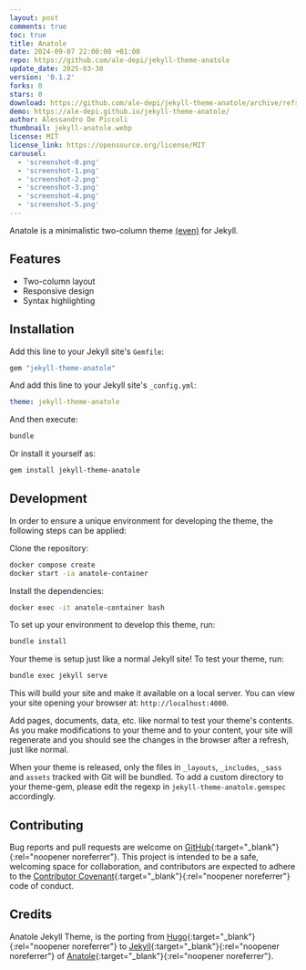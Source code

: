 ```yaml
---
layout: post
comments: true
toc: true
title: Anatole
date: 2024-09-07 22:00:00 +01:00
repo: https://github.com/ale-depi/jekyll-theme-anatole
update_date: 2025-03-30
version: '0.1.2'
forks: 0
stars: 0
download: https://github.com/ale-depi/jekyll-theme-anatole/archive/refs/tags/v0.1.2.zip
demo: https://ale-depi.github.io/jekyll-theme-anatole/
author: Alessandro De Piccoli
thumbnail: jekyll-anatole.webp
license: MIT
license_link: https://opensource.org/license/MIT
carousel:
  - 'screenshot-0.png'
  - 'screenshot-1.png'
  - 'screenshot-2.png'
  - 'screenshot-3.png'
  - 'screenshot-4.png'
  - 'screenshot-5.png'
---
```


Anatole is a minimalistic two-column theme [(even)](#credits) for Jekyll.

## Features

- Two-column layout
- Responsive design
- Syntax highlighting

## Installation

Add this line to your Jekyll site's `Gemfile`:

```ruby
gem "jekyll-theme-anatole"
```

And add this line to your Jekyll site's `_config.yml`:

```yaml
theme: jekyll-theme-anatole
```

And then execute:

```bash
bundle
```

Or install it yourself as:

```bash
gem install jekyll-theme-anatole
```

## Development

In order to ensure a unique environment for developing the theme, the following steps can be applied:

Clone the repository:

```bash
docker compose create
docker start -ia anatole-container
```

Install the dependencies:

```bash
docker exec -it anatole-container bash
```

To set up your environment to develop this theme, run:

```bash
bundle install
```

Your theme is setup just like a normal Jekyll site! To test your theme, run:

```bash
bundle exec jekyll serve
```

This will build your site and make it available on a local server. You can view your site opening your browser at: `http://localhost:4000`.

Add pages, documents, data, etc. like normal to test your theme's contents. As you make modifications to your theme and to your content, your site will regenerate and you should see the changes in the browser after a refresh, just like normal.

When your theme is released, only the files in `_layouts`, `_includes`, `_sass` and `assets` tracked with Git will be bundled.
To add a custom directory to your theme-gem, please edit the regexp in `jekyll-theme-anatole.gemspec` accordingly.

## Contributing

Bug reports and pull requests are welcome on [GitHub](https://github.com/ale-depi/jekyll-theme-anatole){:target="_blank"}{:rel="noopener noreferrer"}. This project is intended to be a safe, welcoming space for collaboration, and contributors are expected to adhere to the [Contributor Covenant](https://www.contributor-covenant.org/){:target="_blank"}{:rel="noopener noreferrer"} code of conduct.

## Credits

Anatole Jekyll Theme, is the porting from [Hugo](https://gohugo.io/){:target="_blank"}{:rel="noopener noreferrer"} to [Jekyll](https://jekyllrb.com/){:target="_blank"}{:rel="noopener noreferrer"} of [Anatole](https://github.com/lxndrblz/anatole){:target="_blank"}{:rel="noopener noreferrer"}.
